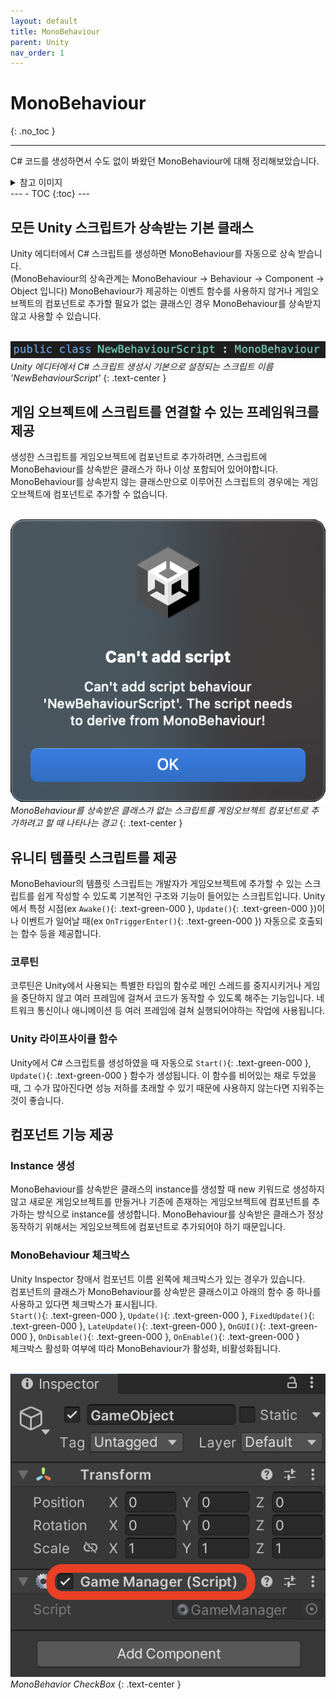 ```yaml
---
layout: default
title: MonoBehaviour
parent: Unity
nav_order: 1
---
```


# MonoBehaviour
{: .no_toc }

---
C# 코드를 생성하면서 수도 없이 봐왔던 MonoBehaviour에 대해 정리해보았습니다.
<details><summary>참고 이미지</summary>
<div markdown="1">
![](/assets/images/MonoBehaviour/MonoBehaviour.png)
_Derive from monobehaviour_
{: .text-center }
</div></details>
---
- TOC
{:toc}
---

## 모든 Unity 스크립트가 상속받는 기본 클래스

Unity 에디터에서 C# 스크립트를 생성하면 MonoBehaviour를 자동으로 상속 받습니다.<br>
(MonoBehaviour의 상속관계는 MonoBehaviour -> Behaviour -> Component -> Object 입니다)
MonoBehaviour가 제공하는 이벤트 함수를 사용하지 않거나 게임오브젝트의 컴포넌트로 추가할 필요가 없는 클래스인 경우 MonoBehaviour를 상속받지 않고 사용할 수 있습니다.

<br>![](/assets/images/MonoBehaviour/NewBehaviourScript.png)<br>
_Unity 에디터에서 C# 스크립트 생성시 기본으로 설정되는 스크립트 이름 'NewBehaviourScript'_
{: .text-center }

## 게임 오브젝트에 스크립트를 연결할 수 있는 프레임워크를 제공

생성한 스크립트를 게임오브젝트에 컴포넌트로 추가하려면, 스크립트에 MonoBehaviour를 상속받은 클래스가 하나 이상 포함되어 있어야합니다.
MonoBehaviour를 상속받지 않는 클래스만으로 이루어진 스크립트의 경우에는 게임 오브젝트에 컴포넌트로 추가할 수 없습니다.

<br>![](/assets/images/MonoBehaviour/WithoutMonoBehaviour.png)<br>
_MonoBehaviour를 상속받은 클래스가 없는 스크립트를 게임오브젝트 컴포넌트로 추가하려고 할 때 나타나는 경고_
{: .text-center }

## 유니티 템플릿 스크립트를 제공

MonoBehaviour의 템플릿 스크립트는 개발자가 게임오브젝트에 추가할 수 있는 스크립트를 쉽게 작성할 수 있도록 기본적인 구조와 기능이 들어있는 스크립트입니다.
Unity에서 특정 시점(ex `Awake()`{: .text-green-000 }, `Update()`{: .text-green-000 })이나 이벤트가 일어날 때(ex `OnTriggerEnter()`{: .text-green-000 }) 자동으로 호출되는 합수 등을 제공합니다.

### 코루틴

코루틴은 Unity에서 사용되는 특별한 타입의 함수로 메인 스레드를 중지시키거나 게임을 중단하지 않고 여러 프레임에 걸쳐서 코드가 동작할 수 있도록 해주는 기능입니다. 네트워크 통신이나 애니메이션 등 여러 프레임에 걸쳐 실행되어야하는 작업에 사용됩니다.

### Unity 라이프사이클 함수

Unity에서 C# 스크립트를 생성하였을 때 자동으로 `Start()`{: .text-green-000 }, `Update()`{: .text-green-000 } 함수가 생성됩니다.
이 함수를 비어있는 채로 두었을 때, 그 수가 많아진다면 성능 저하를 초래할 수 있기 때문에 사용하지 않는다면 지워주는 것이 좋습니다.

## 컴포넌트 기능 제공

### Instance 생성

MonoBehaviour를 상속받은 클래스의 instance를 생성할 때 new 키워드로 생성하지 않고 새로운 게임오브젝트를 만들거나 기존에 존재하는 게임오브젝트에 컴포넌트를 추가하는 방식으로 instance를 생성합니다.
MonoBehaviour를 상속받은 클래스가 정상동작하기 위해서는 게임오브젝트에 컴포넌트로 추가되어야 하기 때문입니다.

### MonoBehaviour 체크박스

Unity Inspector 창애서 컴포넌트 이름 왼쪽에 체크박스가 있는 경우가 있습니다.<br>
컴포넌트의 클래스가 MonoBehaviour를 상속받은 클래스이고 아래의 함수 중 하나를 사용하고 있다면 체크박스가 표시됩니다.<br>
`Start()`{: .text-green-000 }, `Update()`{: .text-green-000 }, `FixedUpdate()`{: .text-green-000 }, `LateUpdate()`{: .text-green-000 }, `OnGUI()`{: .text-green-000 }, `OnDisable()`{: .text-green-000 }, `OnEnable()`{: .text-green-000 }<br>
체크박스 활성화 여부에 따라 MonoBehaviour가 활성화, 비활성화됩니다.

<br>![](/assets/images/MonoBehaviour/MonoBehaviorCheckBox.png)<br>
_MonoBehavior CheckBox_
{: .text-center }

<!-- ### null-conditional operator (**?.**) 과 the null-coalescing operator (**??**)을 지원하지 않음

C#에서 사용가능한 null-conditional operator (**?.**) 과 the null-coalescing operator (**??**)을 지원하지 않습니다.

```c#
// person.Name 에 접근하기 전에 person 이 null 일 경우 Name 에 접근하지 않고 null 을 반환
string name = person?.Name; 
// person?.Name이 null 일 경우 기본값으로 'Unknown'을 반환
string name = person?Name ?? "Unknown"; 
```

Unity의 경우  -->

